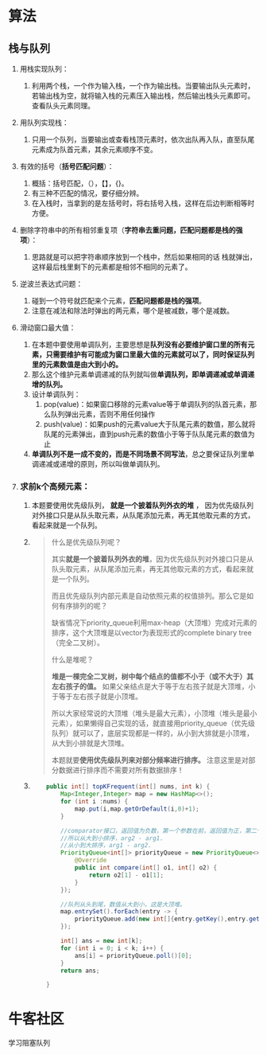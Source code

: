 # 算法

## 栈与队列

1. 用栈实现队列：

   1. 利用两个栈，一个作为输入栈，一个作为输出栈。当要输出队头元素时，若输出栈为空，就将输入栈的元素压入输出栈，然后输出栈头元素即可。查看队头元素同理。

2. 用队列实现栈：

   1. 只用一个队列，当要输出或查看栈顶元素时，依次出队再入队，直至队尾元素成为队首元素，其余元素顺序不变。

3. 有效的括号（**括号匹配问题**）：

   1. 概括：括号匹配，（），【】，{}。
   2. 有三种不匹配的情况，要仔细分辨。
   3. 在入栈时，当拿到的是左括号时，将右括号入栈，这样在后边判断相等时方便。

4. 删除字符串中的所有相邻重复项（**字符串去重问题，匹配问题都是栈的强项**）：

   1.  思路就是可以把字符串顺序放到一个栈中，然后如果相同的话 栈就弹出，这样最后栈里剩下的元素都是相邻不相同的元素了。 

5. 逆波兰表达式问题：

   1. 碰到一个符号就匹配来个元素，**匹配问题都是栈的强项**。
   2. 注意在减法和除法时弹出的两元素，哪个是被减数，哪个是减数。

6. 滑动窗口最大值：

   1. 在本题中要使用单调队列，主要思想是**队列没有必要维护窗口里的所有元素，只需要维护有可能成为窗口里最大值的元素就可以了，同时保证队列里的元素数值是由大到小的。**
   2. 那么这个维护元素单调递减的队列就叫做**单调队列，即单调递减或单调递增的队列。**
   3. 设计单调队列：
      1. pop(value)：如果窗口移除的元素value等于单调队列的队首元素，那么队列弹出元素，否则不用任何操作
      2. push(value)：如果push的元素value大于队尾元素的数值，那么就将队尾的元素弹出，直到push元素的数值小于等于队队尾元素的数值为止
   4.  **单调队列不是一成不变的，而是不同场景不同写法**，总之要保证队列里单调递减或递增的原则，所以叫做单调队列。 

7. ### **求前k个高频元素**：

   1. 本题要使用优先级队列， **就是一个披着队列外衣的堆** ， 因为优先级队列对外接口只是从队头取元素，从队尾添加元素，再无其他取元素的方式，看起来就是一个队列。 

   2. > 什么是优先级队列呢？
      >
      > 其实**就是一个披着队列外衣的堆**，因为优先级队列对外接口只是从队头取元素，从队尾添加元素，再无其他取元素的方式，看起来就是一个队列。
      >
      > 而且优先级队列内部元素是自动依照元素的权值排列。那么它是如何有序排列的呢？
      >
      > 缺省情况下priority_queue利用max-heap（大顶堆）完成对元素的排序，这个大顶堆是以vector为表现形式的complete binary tree（完全二叉树）。
      >
      > 什么是堆呢？
      >
      > **堆是一棵完全二叉树，树中每个结点的值都不小于（或不大于）其左右孩子的值。** 如果父亲结点是大于等于左右孩子就是大顶堆，小于等于左右孩子就是小顶堆。
      >
      > 所以大家经常说的大顶堆（堆头是最大元素），小顶堆（堆头是最小元素），如果懒得自己实现的话，就直接用priority_queue（优先级队列）就可以了，底层实现都是一样的，从小到大排就是小顶堆，从大到小排就是大顶堆。
      >
      > 本题就要**使用优先级队列来对部分频率进行排序。** 注意这里是对部分数据进行排序而不需要对所有数据排序！

   3. ```java
          public int[] topKFrequent(int[] nums, int k) {
              Map<Integer,Integer> map = new HashMap<>();
              for (int i :nums) {
                  map.put(i,map.getOrDefault(i,0)+1);
              }
      
              //comparator接口，返回值为负数，第一个参数在前，返回值为正，第二个参数在前
              //所以从大到小排序，arg2 - arg1.
              //从小到大排序，arg1 - arg2.
              PriorityQueue<int[]> priorityQueue = new PriorityQueue<>(new Comparator<int[]>() {
                  @Override
                  public int compare(int[] o1, int[] o2) {
                      return o2[1] - o1[1];
                  }
              });
      
              //队列从头到尾，数值从大到小，这是大顶堆。
              map.entrySet().forEach(entry -> {
                  priorityQueue.add(new int[]{entry.getKey(),entry.getValue()});
              });
      
              int[] ans = new int[k];
              for (int i = 0; i < k; i++) {
                  ans[i] = priorityQueue.poll()[0];
              }
              return ans;
      
          }
      ```




# 牛客社区

学习阻塞队列
